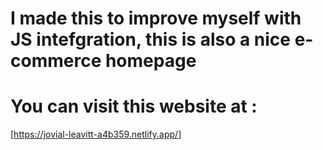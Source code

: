 # I made this to improve myself with JS intefgration, this is also a nice e-commerce homepage

# You can visit this website at :
[https://jovial-leavitt-a4b359.netlify.app/]
